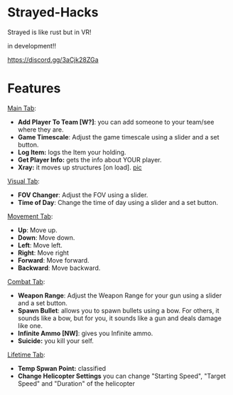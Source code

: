 # Strayed-Hacks
Strayed is like rust but in VR!

in development!!

https://discord.gg/3aCjk28ZGa


# Features


[Main Tab](<https://raw.githubusercontent.com/official-notfishvr/Strayed-Hacks/main/Pics/Main.png>):

- **Add Player To Team [W?]**: you can add someone to your team/see where they are.
- **Game Timescale**: Adjust the game timescale using a slider and a set button.
- **Log Item:** logs the Item your holding.
- **Get Player Info:** gets the info about YOUR player.
- **Xray:** it moves up structures [on load]. [pic](<https://cdn.discordapp.com/attachments/1264471634258165760/1288276728111693865/490CAF43-80D1-4EDA-9BF2-E5CB73F42C09.png?ex=66f7e473&is=66f692f3&hm=31246b3e6f3b41e23463261b901672e805a16f37990649792aa7a5ea65197afd&>)

[Visual Tab](<https://raw.githubusercontent.com/official-notfishvr/Strayed-Hacks/main/Pics/Visual.png>):

- **FOV Changer**: Adjust the FOV using a slider.
- **Time of Day**: Change the time of day using a slider and a set button.

[Movement Tab](<https://raw.githubusercontent.com/official-notfishvr/Strayed-Hacks/main/Pics/Movement.png>):

- **Up**: Move up.
- **Down**: Move down.
- **Left**: Move left.
- **Right**: Move right
- **Forward**: Move forward.
- **Backward**: Move backward.

[Combat Tab](<https://raw.githubusercontent.com/official-notfishvr/Strayed-Hacks/main/Pics/Combat.png>):

- **Weapon Range**: Adjust the Weapon Range for your gun using a slider and a set button.
- **Spawn Bullet**: allows you to spawn bullets using a bow. For others, it sounds like a bow, but for you, it sounds like a gun and deals damage like one.
- **Infinite Ammo [NW]**: gives you Infinite ammo.
- **Suicide:** you kill your self.

[Lifetime Tab](<https://raw.githubusercontent.com/official-notfishvr/Strayed-Hacks/main/Pics/Lifetime.png>):

- **Temp Spwan Point:** classified
- **Change Helicopter Settings** you can change "Starting Speed", "Target Speed" and "Duration" of the helicopter
